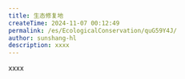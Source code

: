 ```yaml
---
title: 生态修复地
createTime: 2024-11-07 00:12:49
permalink: /es/EcologicalConservation/quG59Y4J/
author: sunshang-hl
description: xxxx
---
```


xxxx